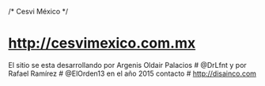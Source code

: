 /* Cesvi México */
# http://cesvimexico.com.mx

El sitio se esta desarrollando por Argenis Oldair Palacios # @DrLfnt y por Rafael Ramírez # @ElOrden13 en el año 2015
contacto # http://disainco.com
